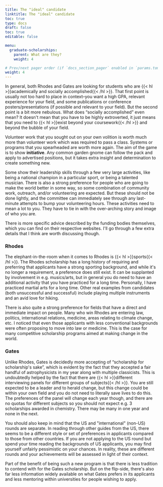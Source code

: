 ```yaml
---
title: The "ideal" candidate
linktitle: The "ideal" candidate
toc: true
type: docs
draft: false
toc: true
editable: false

menu:
  graduate-scholarships:
    parent: What are they?
    weight: 4

# Prev/next pager order (if `docs_section_pager` enabled in `params.toml`)
weight: 4
---
```


In general, both Rhodes and Gates are looking for students who are {{< hl >}}academically and socially accomplished{{< /hl >}}. That first point is usually not too hard to place in context–you want a high GPA, relevant experience for your field, and some publications or conference posters/presentations (if possible and relevant to your field). But the second point is a bit more nebulous. What does “socially accomplished” even mean? It doesn't mean that you have to be highly extroverted, it just means that you need to {{< hl >}}exist beyond your coursework{{< /hl >}} and beyond the bubble of your field.

Volunteer work that you sought out on your own volition is worth much more than volunteer work which was required to pass a class. Systems or programs that you spearheaded are worth more again. The aim of the game is to show **initiative**. Any common garden gnome can follow the pack and apply to advertised positions, but it takes extra insight and determination to create something new.

Some show their leadership skills through a few very large activities, like being a national champion in a particular sport, or being a talented musician. There is also a strong preference for people who are going to make the world better in some way, so some combination of community work, outreach, and/or volunteering are expected. But these should not be done lightly, and the committee can immediately see through any last-minute attempts to bump your volunteering hours. These activities need to mean a lot to you. They have to tie in with the over-arching story and image of who you are.

There is more specific advice described by the funding bodies themselves, which you can find on their respective websites. I'll go through a few extra details that I think are worth discussing though.

### Rhodes

The elephant-in-the-room when it comes to Rhodes is {{< hl >}}sports{{< /hl >}}. The Rhodes scholarship has a long history of requiring and preferring that applicants have a strong sporting background, and while it's no longer a requirement, a preference does still exist. It can be supplanted by involvement in e.g. musics/arts, but in general you do need to have an additional activity that you have practiced for a long time. Personally, I have practiced martial arts for a long time. Other real examples from candidates (both unsuccessful and successful) include playing multiple instruments and an avid love for hiking.

There is also quite a strong preference for fields that have a direct and immediate impact on people. Many who win Rhodes are entering law, politics, international relations, medicine, areas relating to climate change, etc. I noticed that even those applicants with less conventional backgrounds were often proposing to move into law or medicine. This is the case for many competitive scholarship programs aimed at making change in the world.

### Gates

Unlike Rhodes, Gates is decidedly more accepting of “scholarship for scholarship's sake”, which is evident by the fact that they accepted a fair handful of astrophysicists in my year along with multiple classicists. This is undoubtedly helped by the fact that there are {{< hl >}}different interviewing panels for different groups of subjects{{< /hl >}}. You are still expected to be a leader and to herald change, but this change could be within your own field and you do not need to literally save lives to do this. The preferences of the panel will change each year though, and there are no quotas for different subjects so you should not expect e.g. 3 scholarships awarded in chemistry. There may be many in one year and none in the next.

You should also keep in mind that the US and "international" (non-US) rounds are separate. In reading through other guides from the US, there seems to be a different style or set of preferences in applicants compared to those from other countries. If you are not applying to the US round but spend your time reading the backgrounds of US applicants, you may find yourself unfairly pessimistic on your chances. In reality, these are different rounds and your achievements will be assessed in light of their context.

Part of the benefit of being such a new program is that there is less tradition to contend with for the Gates scholarship. But on the flip-side, there's also far less information widely available on what Gates prefers in its applicants and less mentoring within universities for people wishing to apply.
